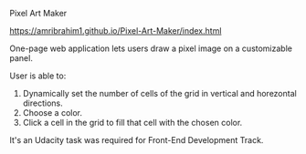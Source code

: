 Pixel Art Maker

https://amribrahim1.github.io/Pixel-Art-Maker/index.html

One-page web application lets users draw a pixel image on a customizable panel.

User is able to:

1. Dynamically set the number of cells of the grid in vertical and horezontal directions.
2. Choose a color.
3. Click a cell in the grid to fill that cell with the chosen color.

It's an Udacity task was required for Front-End Development Track.
